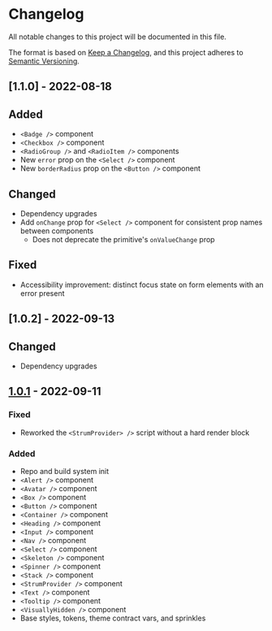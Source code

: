 # Changelog

All notable changes to this project will be documented in this file.

The format is based on [Keep a Changelog](https://keepachangelog.com/en/1.0.0/),
and this project adheres to [Semantic Versioning](https://semver.org/spec/v2.0.0.html).

## [1.1.0] - 2022-08-18

## Added

- `<Badge />` component
- `<Checkbox />` component
- `<RadioGroup />` and `<RadioItem />` components
- New `error` prop on the `<Select />` component
- New `borderRadius` prop on the `<Button />` component

## Changed

- Dependency upgrades
- Add `onChange` prop for `<Select />` component for consistent prop names between components
  - Does not deprecate the primitive's `onValueChange` prop

## Fixed

- Accessibility improvement: distinct focus state on form elements with an error present

## [1.0.2] - 2022-09-13

## Changed

- Dependency upgrades

## [1.0.1] - 2022-09-11

### Fixed

- Reworked the `<StrumProvider> />` script without a hard render block

[1.0.1]: https://github.com/colinhemphill/strum/releases/tag/v1.0.1

### Added

- Repo and build system init
- `<Alert />` component
- `<Avatar />` component
- `<Box />` component
- `<Button />` component
- `<Container />` component
- `<Heading />` component
- `<Input />` component
- `<Nav />` component
- `<Select />` component
- `<Skeleton />` component
- `<Spinner />` component
- `<Stack />` component
- `<StrumProvider />` component
- `<Text />` component
- `<Tooltip />` component
- `<VisuallyHidden />` component
- Base styles, tokens, theme contract vars, and sprinkles

[1.0.0]: https://github.com/colinhemphill/strum/releases/tag/v1.0.0
